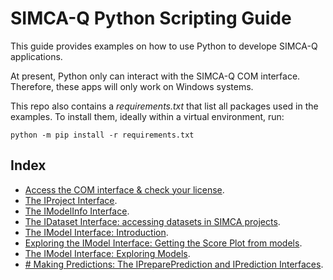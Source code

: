 # SIMCA-Q Python Scripting Guide

This guide provides examples on how to use Python to develope SIMCA-Q applications.

At present, Python only can interact with the SIMCA-Q COM interface. Therefore, these apps will only work on Windows systems.

This repo also contains a *requirements.txt* that list all packages used in the examples. To install them, ideally within a virtual environment, run:
```
python -m pip install -r requirements.txt
```

## Index

- [Access the COM interface & check your license](00_COM_and_License/COM_and_License.md).
- [The IProject Interface](01_ProjectInterface/ExploreProjectInterface.md).
- [The IModelInfo Interface](02_ModelInfoInterface_0/ExploreModelInfoInterface.md).
- [The IDataset Interface: accessing datasets in SIMCA projects](03_DatasetInterface/ExploreDatasetInterface.md).
- [The IModel Interface: Introduction](04_ModelInterface_0/ModelInterface_Introduction.md).
- [Exploring the IModel Interface: Getting the Score Plot from models](05_ModelInterface_ScorePlot/ModelInterface_ExampleScorePlot.md).
- [The IModel Interface: Exploring Models](04_ModelInterface_1/ModelInterface_ExploringModels.md).
- [# Making Predictions: The IPreparePrediction and IPrediction Interfaces](06_PredictionInterface_0/PredictionInterface_Introduction.md).
